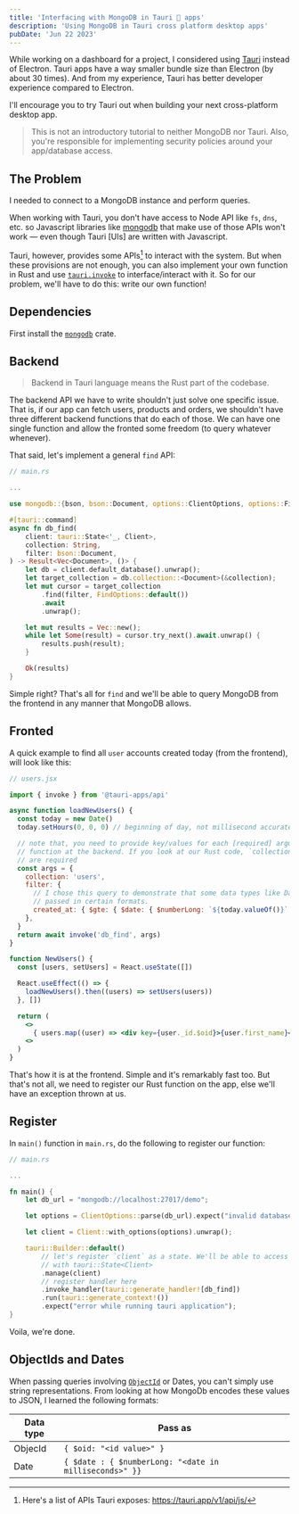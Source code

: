 ```yaml
---
title: 'Interfacing with MongoDB in Tauri 🦀 apps'
description: 'Using MongoDB in Tauri cross platform desktop apps'
pubDate: 'Jun 22 2023'
---
```


While working on a dashboard for a project, I considered using [Tauri](https://tauri.app) instead of Electron. Tauri apps have a way smaller bundle size than Electron (by about 30 times). And from my experience, Tauri has better developer experience compared to Electron.

I'll encourage you to try Tauri out when building your next cross-platform desktop app.

> This is not an introductory tutorial to neither MongoDB nor Tauri. Also, you're responsible for implementing security policies around your app/database access.

## The Problem

I needed to connect to a MongoDB instance and perform queries.

When working with Tauri, you don't have access to Node API like `fs`, `dns`, etc. so Javascript libraries like [mongodb](https://www.npmjs.com/package/mongodb) that make use of those APIs won't work — even though Tauri [UIs] are written with Javascript.

Tauri, however, provides some APIs[^1] to interact with the system. But when these provisions are not enough, you can also implement your own function in Rust and use [`tauri.invoke`](https://tauri.app/v1/api/js/tauri#invoke) to interface/interact with it. So for our problem, we'll have to do this: write our own function!

## Dependencies

First install the [`mongodb`](https://crates.io/crates/mongodb) crate.

## Backend

> Backend in Tauri language means the Rust part of the codebase.

The backend API we have to write shouldn't just solve one specific issue. That is, if our app can fetch users, products and orders, we shouldn't have three different backend functions that do each of those. We can have one single function and allow the fronted some freedom (to query whatever whenever).

That said, let's implement a general `find` API:

```rust
// main.rs

...

use mongodb::{bson, bson::Document, options::ClientOptions, options::FindOptions, Client};

#[tauri::command]
async fn db_find(
    client: tauri::State<'_, Client>,
    collection: String,
    filter: bson::Document,
) -> Result<Vec<Document>, ()> {
    let db = client.default_database().unwrap();
    let target_collection = db.collection::<Document>(&collection);
    let mut cursor = target_collection
        .find(filter, FindOptions::default())
        .await
        .unwrap();

    let mut results = Vec::new();
    while let Some(result) = cursor.try_next().await.unwrap() {
        results.push(result);
    }

    Ok(results)
}
```

Simple right? That's all for `find` and we'll be able to query MongoDB from the frontend in any manner that MongoDB allows.

## Fronted

A quick example to find all `user` accounts created today (from the frontend), will look like this:

```jsx
// users.jsx

import { invoke } from '@tauri-apps/api'

async function loadNewUsers() {
  const today = new Date()
  today.setHours(0, 0, 0) // beginning of day, not millisecond accurate

  // note that, you need to provide key/values for each [required] argument you specified for the
  // function at the backend. If you look at our Rust code, `collection: string` and `filter: object`
  // are required
  const args = {
    collection: 'users',
    filter: {
      // I chose this query to demonstrate that some data types like Dates and ObjectIDs need to be
      // passed in certain formats.
      created_at: { $gte: { $date: { $numberLong: `${today.valueOf()}` } } },
    },
  }
  return await invoke('db_find', args)
}

function NewUsers() {
  const [users, setUsers] = React.useState([])

  React.useEffect(() => {
    loadNewUsers().then((users) => setUsers(users))
  }, [])

  return (
    <>
      { users.map((user) => <div key={user._id.$oid}>{user.first_name}</div>) }
    <>
  )
}
```

That's how it is at the frontend. Simple and it's remarkably fast too. But that's not all, we need to register our Rust function on the app, else we'll have an exception thrown at us.

## Register

In `main()` function in `main.rs`, do the following to register our function:

```rust
// main.rs

...

fn main() {
    let db_url = "mongodb://localhost:27017/demo";

    let options = ClientOptions::parse(db_url).expect("invalid database url");

    let client = Client::with_options(options).unwrap();

    tauri::Builder::default()
        // let's register `client` as a state. We'll be able to access it from the function
        // with tauri::State<Client>
        .manage(client)
        // register handler here
        .invoke_handler(tauri::generate_handler![db_find])
        .run(tauri::generate_context!())
        .expect("error while running tauri application");
}

```

Voila, we're done.

## ObjectIds and Dates

When passing queries involving [`ObjectId`](https://www.mongodb.com/docs/manual/reference/bson-types/#objectid) or Dates, you can't simply use string representations. From looking at how MongoDb encodes these values to JSON, I learned the following formats:

| Data type                         | Pass as                                                            |
|-----------------------------------|--------------------------------------------------------------------|
| ObjecId                           | `{ $oid: "<id value>" }`                                           |
| Date                              | `{ $date : { $numberLong: "<date in milliseconds>" }}`

[^1]: Here's a list of APIs Tauri exposes: https://tauri.app/v1/api/js/
